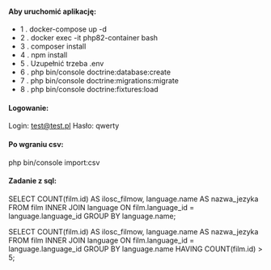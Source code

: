 #### Aby uruchomić aplikację:

- 1 . docker-compose up -d
- 2 . docker exec -it php82-container bash
- 3 . composer install
- 4 . npm install
- 5 . Uzupełnić trzeba .env
- 6 . php bin/console doctrine:database:create
- 7 . php bin/console doctrine:migrations:migrate
- 8 . php bin/console doctrine:fixtures:load

#### Logowanie:

Login: test@test.pl
Hasło: qwerty

#### Po wgraniu csv:

php bin/console import:csv

#### Zadanie z sql:

SELECT COUNT(film.id) AS ilosc_filmow, language.name AS nazwa_jezyka
FROM film
INNER JOIN language ON film.language_id = language.language_id
GROUP BY language.name;

SELECT COUNT(film.id) AS ilosc_filmow, language.name AS nazwa_jezyka
FROM film
INNER JOIN language ON film.language_id = language.language_id
GROUP BY language.name
HAVING COUNT(film.id) > 5;

